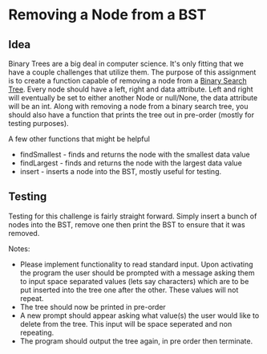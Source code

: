 Removing a Node from a BST
======
Idea
------
Binary Trees are a big deal in computer science. It's only fitting that we have a couple challenges that utilize them. The purpose of this assignment is to create a function capable of removing a node from a [Binary Search Tree](https://en.wikipedia.org/wiki/Binary_search_tree). Every node should have a left, right and data attribute. Left and right will eventually be set to either another Node or null/None, the data attribute will be an int. Along with removing a node from a binary search tree, you should also have a function that prints the tree out in pre-order (mostly for testing purposes). 
 
 A few other functions that might be helpful
 * findSmallest - finds and returns the node with the smallest data value
 * findLargest - finds and returns the node with the largest data value
 * insert - inserts a node into the BST, mostly useful for testing.
 
 Testing
 -----
 Testing for this challenge is fairly straight forward. Simply insert a bunch of nodes into the BST, remove one then print the BST to ensure that it was removed.
 
 Notes:
 * Please implement functionality to read standard input. Upon activating the program the user should be prompted with a message asking them to input space separated values (lets say characters) which are to be put inserted into the tree one after the other. These values will not repeat.
 * The tree should now be printed in pre-order
 * A new prompt should appear asking what value(s) the user would like to delete from the tree. This input will be space seperated and non repeating.
 * The program should output the tree again, in pre order then terminate.
